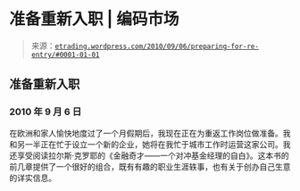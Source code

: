 <!--yml

分类：未分类

日期：2024-05-12 19:36:57

-->

# 准备重新入职 | 编码市场

> 来源：[`etrading.wordpress.com/2010/09/06/preparing-for-re-entry/#0001-01-01`](https://etrading.wordpress.com/2010/09/06/preparing-for-re-entry/#0001-01-01)

## 准备重新入职

### 2010 年 9 月 6 日

在欧洲和家人愉快地度过了一个月假期后，我现在正在为重返工作岗位做准备。我和另一半正在忙于设立一个新的企业，她将在我忙于城市工作时运营这家公司。我还享受阅读拉尔斯·克罗耶的《金融奇才——一个对冲基金经理的自白》。这本书的前几章提供了一个很好的组合，既有有趣的职业生涯轶事，也有关于创办自己生意的详实信息。
